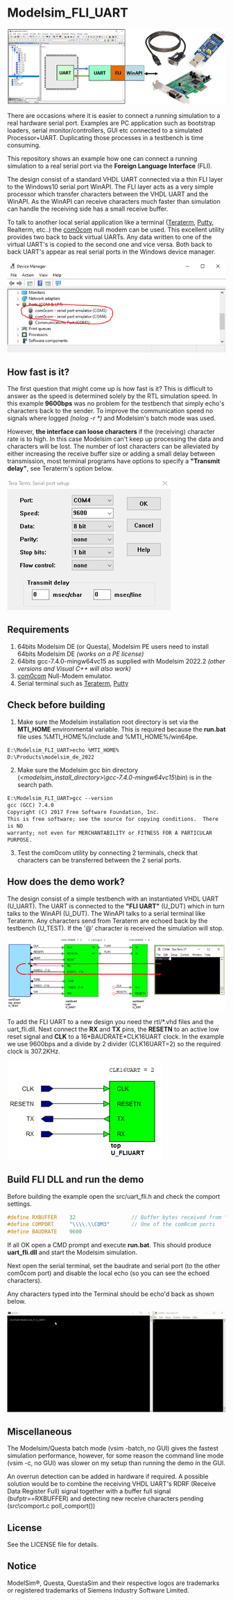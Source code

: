 # Modelsim_FLI_UART

![Image showing Modelsim FI UART interface](modelsim_fli_uart.png "Modelsim FLI UART")

There are occasions where it is easier to connect a running simulation to a real hardware serial port. Examples are PC application such as bootstrap loaders, serial monitor/controllers, GUI etc connected to a simulated Processor+UART. Duplicating those processes in a testbench is time consuming.

This repository shows an example how one can connect a running simulation to a real serial port via the **Foreign Language Interface** (FLI).

The design consist of a standard VHDL UART connected via a thin FLI layer to the Windows10 serial port WinAPI. The FLI layer acts as a very simple processor which transfer characters between the VHDL UART and the WinAPI. As the WinAPI can receive characters much faster than simulation can handle the receiving side has a small receive buffer. 

To talk to another local serial application like a terminal ([Teraterm](https://ttssh2.osdn.jp/index.html.en), [Putty](https://www.chiark.greenend.org.uk/~sgtatham/putty/), Realterm, etc..) the [com0com](https://sourceforge.net/projects/com0com/) null modem can be used. This excellent utility provides two back to back virtual UARTs. Any data written to one of the virtual UART's is copied to the second one and vice versa. Both back to back UART's appear as real serial ports in the Windows device manager. 

![Device Manager](device_manager.png "Windows Device Manager")

## How fast is it?

The first question that might come up is how fast is it? This is difficult to answer as the speed is determined solely by the RTL simulation speed. In this example **9600bps** was no problem for the testbench that simply echo's characters back to the sender. To improve the communication speed no signals where logged *(nolog -r \*)* and Modelsim's batch mode was used.

However, **the interface can loose characters** if the (receiving) character rate is to high. In this case Modelsim can't keep up processing the data and characters will be lost. The number of lost characters can be alleviated by either increasing the receive buffer size or adding a small delay between transmission, most terminal programs have options to specify a **"Transmit delay"**, see Teraterm's option below. 

![Image showing Teraterm port settings](teraterm_setting.png "Teraterm settings")


## Requirements
1) 64bits Modelsim DE (or Questa), Modelsim PE users need to install 64bits Modelsim DE *(works on a PE license)*
2) 64bits gcc-7.4.0-mingw64vc15 as supplied with Modelsim 2022.2 *(other versions and Visual C++ will also work)*
3) [com0com](https://sourceforge.net/projects/com0com/) Null-Modem emulator.
4) Serial terminal such as [Teraterm](https://ttssh2.osdn.jp/index.html.en), [Putty](https://www.chiark.greenend.org.uk/~sgtatham/putty/)

## Check before building
1) Make sure the Modelsim installation root directory is set via the **MTI_HOME** environmental variable. This is required because the **run.bat** file uses %MTI_HOME%/include and %MTI_HOME%/win64pe.
```
E:\Modelsim_FLI_UART>echo %MTI_HOME%
D:\Products\modelsim_de_2022
```

2) Make sure the Modelsim gcc bin directory (*\<modelsim_install_directory\>\gcc-7.4.0-mingw64vc15\bin*) is in the search path.
```
E:\Modelsim_FLI_UART>gcc --version
gcc (GCC) 7.4.0
Copyright (C) 2017 Free Software Foundation, Inc.
This is free software; see the source for copying conditions.  There is NO
warranty; not even for MERCHANTABILITY or FITNESS FOR A PARTICULAR PURPOSE.
```

3) Test the com0com utility by connecting 2 terminals, check that characters can be transferred between the 2 serial ports.


## How does the demo work?

The design consist of a simple testbench with an instantiated VHDL UART (U_UART). The UART is connected to the **"FLI UART"** (U_DUT) which in turn talks to the WinAPI (U_DUT). The WinAPI talks to a serial terminal like Teraterm. Any characters send from Teraterm are echoed back by the testbench (U_TEST). If the '@' character is received the simulation will stop.


![Image showing demo flow](demo_flow.png "Demo Flow")

To add the FLI UART to a new design you need the rtl/\*.vhd files and the uart_fli.dll. Next connect the **RX** and **TX** pins, the **RESETN** to an active low reset signal and **CLK** to a 16\*BAUDRATE\*CLK16UART clock. In the example we use 9600bps and a divide by 2 divider (CLK16UART=2) so the required clock is 307.2KHz.

![fliuart core](fliuart.png "FLI UART core")

## Build FLI DLL and run the demo
Before building the example open the src/uart_fli.h and check the comport settings.

```C
#define RXBUFFER    32                  // Buffer bytes received from "real" comport	
#define COMPORT     "\\\\.\\COM3"       // One of the com0com ports
#define BAUDRATE    9600 			
```

If all OK open a CMD prompt and execute **run.bat**. This should produce **uart_fli.dll** and start the Modelsim simulation. 

Next open the serial terminal, set the baudrate and serial port (to the other com0com port) and disable the local echo (so you can see the echoed characters). 

Any characters typed into the Terminal should be echo'd back as shown below.

![Gif Image showing running process](modelsim_output.gif "Running Modelsim")

## Miscellaneous
The Modelsim/Questa batch mode (vsim -batch, no GUI) gives the fastest simulation performance, however, for some reason the command line mode (vsim -c, no GUI) was slower on my setup than running the demo in the GUI.

An overrun detection can be added in hardware if required. A possible solution would be to combine the receiving VHDL UART's RDRF (Receive Data Register Full) signal together with a buffer full signal (bufptr==RXBUFFER) and detecting new receive characters pending (src\comport.c poll_comport())

## License

See the LICENSE file for details.

## Notice
ModelSim®, Questa, QuestaSim and their respective logos are trademarks or registered trademarks of Siemens Industry Software Limited.


